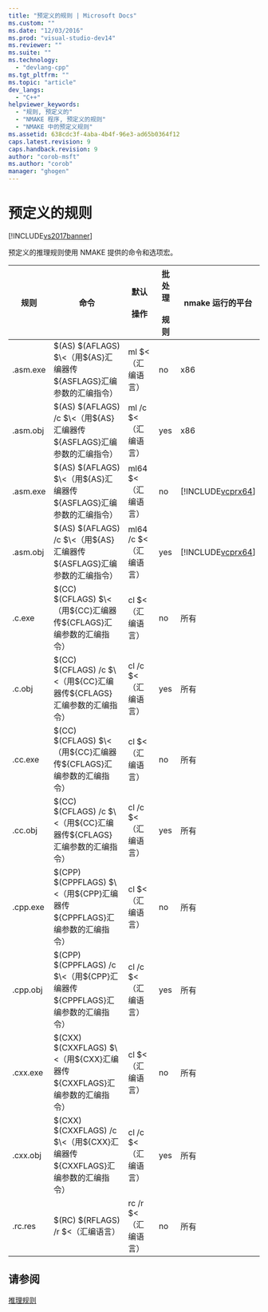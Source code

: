 ```yaml
---
title: "预定义的规则 | Microsoft Docs"
ms.custom: ""
ms.date: "12/03/2016"
ms.prod: "visual-studio-dev14"
ms.reviewer: ""
ms.suite: ""
ms.technology: 
  - "devlang-cpp"
ms.tgt_pltfrm: ""
ms.topic: "article"
dev_langs: 
  - "C++"
helpviewer_keywords: 
  - "规则, 预定义的"
  - "NMAKE 程序, 预定义的规则"
  - "NMAKE 中的预定义规则"
ms.assetid: 638cdc3f-4aba-4b4f-96e3-ad65b0364f12
caps.latest.revision: 9
caps.handback.revision: 9
author: "corob-msft"
ms.author: "corob"
manager: "ghogen"
---
```

# 预定义的规则
[!INCLUDE[vs2017banner](../assembler/inline/includes/vs2017banner.md)]

预定义的推理规则使用 NMAKE 提供的命令和选项宏。  
  
|规则|命令|默认<br /><br /> 操作|批处理<br /><br /> 规则|nmake 运行的平台|  
|--------|--------|---------------|----------------|-----------------|  
|.asm.exe|$\(AS\) $\(AFLAGS\) $\<（用${AS}汇编器传${ASFLAGS}汇编参数的汇编指令）|ml $\<（汇编语言）|no|x86|  
|.asm.obj|$\(AS\) $\(AFLAGS\) \/c $\<（用${AS}汇编器传${ASFLAGS}汇编参数的汇编指令）|ml \/c $\<（汇编语言）|yes|x86|  
|.asm.exe|$\(AS\) $\(AFLAGS\) $\<（用${AS}汇编器传${ASFLAGS}汇编参数的汇编指令）|ml64 $\<（汇编语言）|no|[!INCLUDE[vcprx64](../assembler/inline/includes/vcprx64_md.md)]|  
|.asm.obj|$\(AS\) $\(AFLAGS\) \/c $\<（用${AS}汇编器传${ASFLAGS}汇编参数的汇编指令）|ml64 \/c $\<（汇编语言）|yes|[!INCLUDE[vcprx64](../assembler/inline/includes/vcprx64_md.md)]|  
|.c.exe|$\(CC\) $\(CFLAGS\) $\<（用${CC}汇编器传${CFLAGS}汇编参数的汇编指令）|cl $\<（汇编语言）|no|所有|  
|.c.obj|$\(CC\) $\(CFLAGS\) \/c $\<（用${CC}汇编器传${CFLAGS}汇编参数的汇编指令）|cl \/c $\<（汇编语言）|yes|所有|  
|.cc.exe|$\(CC\) $\(CFLAGS\) $\<（用${CC}汇编器传${CFLAGS}汇编参数的汇编指令）|cl $\<（汇编语言）|no|所有|  
|.cc.obj|$\(CC\) $\(CFLAGS\) \/c $\<（用${CC}汇编器传${CFLAGS}汇编参数的汇编指令）|cl \/c $\<（汇编语言）|yes|所有|  
|.cpp.exe|$\(CPP\) $\(CPPFLAGS\) $\<（用${CPP}汇编器传${CPPFLAGS}汇编参数的汇编指令）|cl $\<（汇编语言）|no|所有|  
|.cpp.obj|$\(CPP\) $\(CPPFLAGS\) \/c $\<（用${CPP}汇编器传${CPPFLAGS}汇编参数的汇编指令）|cl \/c $\<（汇编语言）|yes|所有|  
|.cxx.exe|$\(CXX\) $\(CXXFLAGS\) $\<（用${CXX}汇编器传${CXXFLAGS}汇编参数的汇编指令）|cl $\<（汇编语言）|no|所有|  
|.cxx.obj|$\(CXX\) $\(CXXFLAGS\) \/c $\<（用${CXX}汇编器传${CXXFLAGS}汇编参数的汇编指令）|cl \/c $\<（汇编语言）|yes|所有|  
|.rc.res|$\(RC\) $\(RFLAGS\) \/r $\<（汇编语言）|rc \/r $\<（汇编语言）|no|所有|  
  
## 请参阅  
 [推理规则](../build/inference-rules.md)